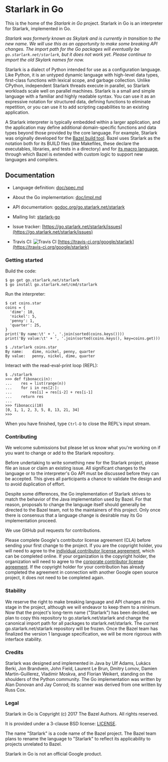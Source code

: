 
<!-- This file is the project homepage at go.starlark.net/starlark -->

# Starlark in Go

This is the home of the _Starlark in Go_ project.
Starlark in Go is an interpreter for Starlark, implemented in Go.

*Starlark was formerly known as Skylark and is currently in transition
to the new name. We will use this as an opportunity to make some
breaking API changes. The import path for the Go packages will
eventually be `go.starlark.net/starlark`, but it does not work yet.
Please continue to import the old Skylark names for now.*

Starlark is a dialect of Python intended for use as a configuration language.
Like Python, it is an untyped dynamic language with high-level data
types, first-class functions with lexical scope, and garbage collection.
Unlike CPython, independent Starlark threads execute in parallel, so
Starlark workloads scale well on parallel machines.
Starlark is a small and simple language with a familiar and highly
readable syntax. You can use it as an expressive notation for
structured data, defining functions to eliminate repetition, or you
can use it to add scripting capabilities to an existing application.

A Starlark interpreter is typically embedded within a larger
application, and the application may define additional domain-specific
functions and data types beyond those provided by the core language.
For example, Starlark was originally developed for the
[Bazel build tool](https://bazel.build).
Bazel uses Starlark as the notation both for its BUILD files (like
Makefiles, these declare the executables, libraries, and tests in a
directory) and for [its macro
language](https://docs.bazel.build/versions/master/starlark/language.html),
through which Bazel is extended with custom logic to support new
languages and compilers.


## Documentation

* Language definition: [doc/spec.md](doc/spec.md)

* About the Go implementation: [doc/impl.md](doc/impl.md)

* API documentation: [godoc.org/go.starlark.net/starlark](https://godoc.org/go.starlark.net/starlark)

* Mailing list: [starlark-go](https://groups.google.com/forum/#!forum/starlark-go)

* Issue tracker: [https://go.starlark.net/starlark/issues](https://go.starlark.net/starlark/issues)

* Travis CI: ![Travis CI](https://travis-ci.org/google/starlark.svg) [https://travis-ci.org/google/starlark](https://travis-ci.org/google/starlark)

### Getting started

Build the code:

```shell
$ go get go.starlark.net/starlark
$ go install go.starlark.net/cmd/starlark
```

Run the interpreter:

```
$ cat coins.star
coins = {
  'dime': 10,
  'nickel': 5,
  'penny': 1,
  'quarter': 25,
}
print('By name:\t' + ', '.join(sorted(coins.keys())))
print('By value:\t' + ', '.join(sorted(coins.keys(), key=coins.get)))

$ ./starlark coins.star
By name:	dime, nickel, penny, quarter
By value:	penny, nickel, dime, quarter
```

Interact with the read-eval-print loop (REPL):

```
$ ./starlark
>>> def fibonacci(n):
...    res = list(range(n))
...    for i in res[2:]:
...        res[i] = res[i-2] + res[i-1]
...    return res
...
>>> fibonacci(10)
[0, 1, 1, 2, 3, 5, 8, 13, 21, 34]
>>>
```

When you have finished, type `Ctrl-D` to close the REPL's input stream. 

### Contributing

We welcome submissions but please let us know what you're working on
if you want to change or add to the Starlark repository.

Before undertaking to write something new for the Starlark project,
please file an issue or claim an existing issue.
All significant changes to the language or to the interpreter's Go
API must be discussed before they can be accepted.
This gives all participants a chance to validate the design and to
avoid duplication of effort.

Despite some differences, the Go implementation of Starlark strives to
match the behavior of the Java implementation used by Bazel.
For that reason, proposals to change the language itself should
generally be directed to the Bazel team, not to the maintainers of
this project.
Only once there is consensus that a language change is desirable may
its Go implementation proceed.

We use GitHub pull requests for contributions.

Please complete Google's contributor license agreement (CLA) before
sending your first change to the project.  If you are the copyright
holder, you will need to agree to the
[individual contributor license agreement](https://cla.developers.google.com/about/google-individual),
which can be completed online.
If your organization is the copyright holder, the organization will
need to agree to the [corporate contributor license agreement](https://cla.developers.google.com/about/google-corporate).
If the copyright holder for your contribution has already completed
the agreement in connection with another Google open source project,
it does not need to be completed again.

### Stability

We reserve the right to make breaking language and API changes at this
stage in the project, although we will endeavor to keep them to a minimum.
Now that the project's long-term name ("Starlark") has been decided,
we plan to copy this repository to go.starlark.net/starlark and
change the canonical import path for all packages to starlark.net/starlark.
The current go.starlark.net/starlark repository will be frozen.
Once the Bazel team has finalized the version 1 language specification,
we will be more rigorous with interface stability.

### Credits

Starlark was designed and implemented in Java by
Ulf Adams,
Lukács Berki,
Jon Brandvein,
John Field,
Laurent Le Brun,
Dmitry Lomov,
Damien Martin-Guillerez,
Vladimir Moskva, and
Florian Weikert,
standing on the shoulders of the Python community.
The Go implementation was written by Alan Donovan and Jay Conrod;
its scanner was derived from one written by Russ Cox.

### Legal

Starlark in Go is Copyright (c) 2017 The Bazel Authors.
All rights reserved.

It is provided under a 3-clause BSD license:
[LICENSE](https://go.starlark.net/starlark/blob/master/LICENSE).

The name "Starlark" is a code name of the Bazel project.
The Bazel team plans to rename the language to "Starlark" to reflect its
applicability to projects unrelated to Bazel.

Starlark in Go is not an official Google product.
